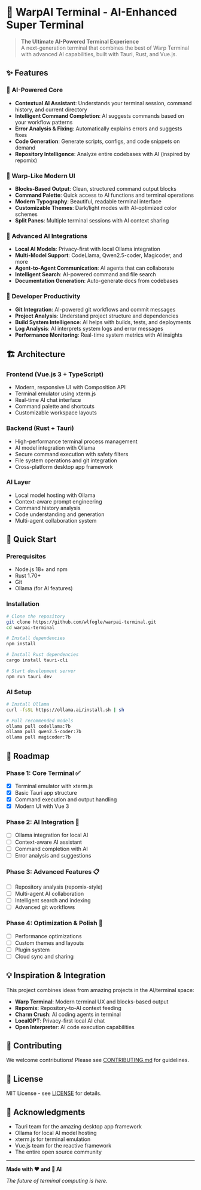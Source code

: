 # 🚀 WarpAI Terminal - AI-Enhanced Super Terminal

> **The Ultimate AI-Powered Terminal Experience**  
> A next-generation terminal that combines the best of Warp Terminal with advanced AI capabilities, built with Tauri, Rust, and Vue.js.

## ✨ Features

### 🧠 **AI-Powered Core**
- **Contextual AI Assistant**: Understands your terminal session, command history, and current directory
- **Intelligent Command Completion**: AI suggests commands based on your workflow patterns
- **Error Analysis & Fixing**: Automatically explains errors and suggests fixes
- **Code Generation**: Generate scripts, configs, and code snippets on demand
- **Repository Intelligence**: Analyze entire codebases with AI (inspired by repomix)

### 🎯 **Warp-Like Modern UI**
- **Blocks-Based Output**: Clean, structured command output blocks
- **Command Palette**: Quick access to AI functions and terminal operations
- **Modern Typography**: Beautiful, readable terminal interface
- **Customizable Themes**: Dark/light modes with AI-optimized color schemes
- **Split Panes**: Multiple terminal sessions with AI context sharing

### 🤖 **Advanced AI Integrations**
- **Local AI Models**: Privacy-first with local Ollama integration
- **Multi-Model Support**: CodeLlama, Qwen2.5-coder, Magicoder, and more
- **Agent-to-Agent Communication**: AI agents that can collaborate
- **Intelligent Search**: AI-powered command and file search
- **Documentation Generation**: Auto-generate docs from codebases

### 🔧 **Developer Productivity**
- **Git Integration**: AI-powered git workflows and commit messages
- **Project Analysis**: Understand project structure and dependencies
- **Build System Intelligence**: AI helps with builds, tests, and deployments
- **Log Analysis**: AI interprets system logs and error messages
- **Performance Monitoring**: Real-time system metrics with AI insights

## 🏗️ Architecture

### **Frontend** (Vue.js 3 + TypeScript)
- Modern, responsive UI with Composition API
- Terminal emulator using xterm.js
- Real-time AI chat interface
- Command palette and shortcuts
- Customizable workspace layouts

### **Backend** (Rust + Tauri)
- High-performance terminal process management
- AI model integration with Ollama
- Secure command execution with safety filters
- File system operations and git integration
- Cross-platform desktop app framework

### **AI Layer**
- Local model hosting with Ollama
- Context-aware prompt engineering
- Command history analysis
- Code understanding and generation
- Multi-agent collaboration system

## 🚀 Quick Start

### Prerequisites
- Node.js 18+ and npm
- Rust 1.70+
- Git
- Ollama (for AI features)

### Installation
```bash
# Clone the repository
git clone https://github.com/wlfogle/warpai-terminal.git
cd warpai-terminal

# Install dependencies
npm install

# Install Rust dependencies
cargo install tauri-cli

# Start development server
npm run tauri dev
```

### AI Setup
```bash
# Install Ollama
curl -fsSL https://ollama.ai/install.sh | sh

# Pull recommended models
ollama pull codellama:7b
ollama pull qwen2.5-coder:7b
ollama pull magicoder:7b
```

## 🎯 Roadmap

### Phase 1: Core Terminal ✅
- [x] Terminal emulator with xterm.js
- [x] Basic Tauri app structure
- [x] Command execution and output handling
- [x] Modern UI with Vue 3

### Phase 2: AI Integration 🔄
- [ ] Ollama integration for local AI
- [ ] Context-aware AI assistant
- [ ] Command completion with AI
- [ ] Error analysis and suggestions

### Phase 3: Advanced Features 📋
- [ ] Repository analysis (repomix-style)
- [ ] Multi-agent AI collaboration
- [ ] Intelligent search and indexing
- [ ] Advanced git workflows

### Phase 4: Optimization & Polish 🎨
- [ ] Performance optimizations
- [ ] Custom themes and layouts
- [ ] Plugin system
- [ ] Cloud sync and sharing

## 💡 Inspiration & Integration

This project combines ideas from amazing projects in the AI/terminal space:
- **Warp Terminal**: Modern terminal UX and blocks-based output
- **Repomix**: Repository-to-AI context feeding
- **Charm Crush**: AI coding agents in terminal
- **LocalGPT**: Privacy-first local AI chat
- **Open Interpreter**: AI code execution capabilities

## 🤝 Contributing

We welcome contributions! Please see [CONTRIBUTING.md](CONTRIBUTING.md) for guidelines.

## 📄 License

MIT License - see [LICENSE](LICENSE) for details.

## 🙏 Acknowledgments

- Tauri team for the amazing desktop app framework
- Ollama for local AI model hosting
- xterm.js for terminal emulation
- Vue.js team for the reactive framework
- The entire open source community

---

**Made with ❤️ and 🤖 AI**

*The future of terminal computing is here.*
